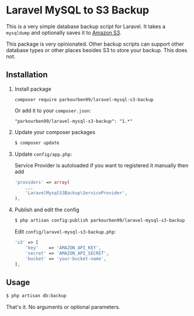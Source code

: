 # Laravel MySQL to S3 Backup

This is a very simple database backup script for Laravel. It takes a `mysqldump` and optionally saves it to [Amazon S3](http://aws.amazon.com/s3/).

This package is very opinionated. Other backup scripts can support other database types or other places besides S3 to store your backup. This does not.

## Installation

1. Install package

    ```composer require parkourben99/laravel-mysql-s3-backup```
      
    Or add it to your `composer.json`:
    ```
    "parkourben99/laravel-mysql-s3-backup": "1.*"
    ```

2. Update your composer packages

    ```bash
    $ composer update
    ```

3. Update `config/app.php`:

   Service Provider is autoloaded if you want to registered it manually then add

    ```php
    'providers' => array(
        ...
        'LaravelMysqlS3Backup\ServiceProvider',
    ),
    ```

4. Publish and edit the config

    ```bash
    $ php artisan config:publish parkourben99/laravel-mysql-s3-backup
    ```

    Edit `config/laravel-mysql-s3-backup.php`:

    ```php
    's3' => [
        'key'    => 'AMAZON_API_KEY',
        'secret' => 'AMAZON_API_SECRET',
        'bucket' => 'your-bucket-name',
    ],
    ```

## Usage

```bash
$ php artisan db:backup
```

That's it. No arguments or optional parameters.
